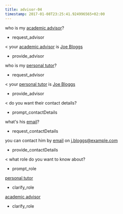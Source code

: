 ```yaml
---
title: advisor-04
timestamp: 2017-01-08T23:25:41.924996565+02:00
---
```


who is my [academic advisor](role)?
* request_advisor

< your [academic advisor](role) is [Joe Bloggs](person)
* provide_advisor

who is my [personal tutor](role)?
* request_advisor

< your [personal tutor](role) is [Joe Bloggs](person)
* provide_advisor

< do you want their contact details?
* prompt_contactDetails

what's his [email](contacttype)?
* request_contactDetails

you can contact him by [email](contacttype) on [j.bloggs@example.com](contactvalue)
* provide_contactDetails

< what role do you want to know about?
* prompt_role

[personal tutor](role)
* clarify_role

[academic advisor](role)
* clarify_role